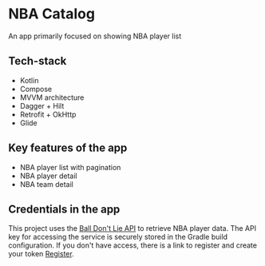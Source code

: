 # NBA Catalog

An app primarily focused on showing NBA player list

## Tech-stack

- Kotlin
- Compose
- MVVM architecture
- Dagger + Hilt
- Retrofit + OkHttp
- Glide

## Key features of the app

- NBA player list with pagination
- NBA player detail
- NBA team detail

## Credentials in the app

This project uses the [Ball Don't Lie API](https://app.balldontlie.io/) to retrieve NBA player
data. The API key for accessing the service is securely stored in the Gradle build configuration. If you
don't have access, there is a link to register and create your
token [Register](https://app.balldontlie.io/signup).
